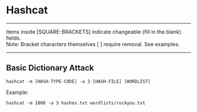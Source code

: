 # Hashcat

*********************************************************************************
Items inside [SQUARE-BRACKETS] indicate changeable (fill in the blank) fields.  
Note: Bracket characters themselves [ ] require removal. See examples.
*********************************************************************************

## Basic Dictionary Attack
```
hashcat -m [HASH-TYPE-CODE] -a 3 [HASH-FILE] [WORDLIST]
```
Example:
```
hashcat -m 1800 -a 3 hashes.txt wordlists/rockyou.txt
```
